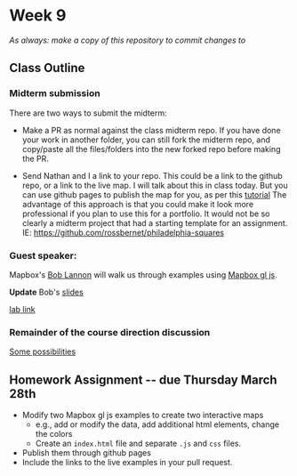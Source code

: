 # Week 9

*As always: make a copy of this repository to commit changes to*

## Class Outline

### Midterm submission

There are two ways to submit the midterm:

- Make a PR as normal against the class midterm repo. If you have done your work in another folder, you can still fork the midterm repo, and copy/paste all the files/folders into the new forked repo before making the PR.

- Send Nathan and I a link to your repo. This could be a link to the github repo, or a link to the live map. I will talk about this in class today. But you can use github pages to publish the map for you, as per this [tutorial](https://guides.github.com/features/pages/) The advantage of this approach is that you could make it look more professional if you plan to use this for a portfolio. It would not be so clearly a midterm project that had a starting template for an assignment. IE: https://github.com/rossbernet/philadelphia-squares


### Guest speaker:

Mapbox's [Bob Lannon](https://www.mapbox.com/about/team/bob-lannon/) will walk us through examples using [Mapbox gl js](https://docs.mapbox.com/mapbox-gl-js/examples/).

**Update** Bob's [slides](https://docs.google.com/presentation/d/e/2PACX-1vQHR8HJ3xfMCXXhkLAMP9TsXCERb99PM78adRwAJZ6KZPZN-8AHv-8K_YFh-YYe49kxBw2ib1RpPw_e/pub?start=false&loop=false&delayms=3000&slide=id.g54d4c861b2_0_184)

[lab link](https://docs.mapbox.com/help/tutorials/choropleth-studio-gl-pt-1/)



### Remainder of the course direction discussion

[Some possibilities](https://github.com/MUSA611-CPLN692-spring2019/resources/blob/master/README.md#weeks-9-15---possible-directions)


## Homework Assignment -- due Thursday March 28th
- Modify two  Mapbox gl js examples to create two interactive maps
   - e.g., add or modify the data, add additional html elements, change the colors
   - Create an `index.html` file and separate `.js` and `css` files.
- Publish them through github pages
- Include the links to the live examples in your pull request.
